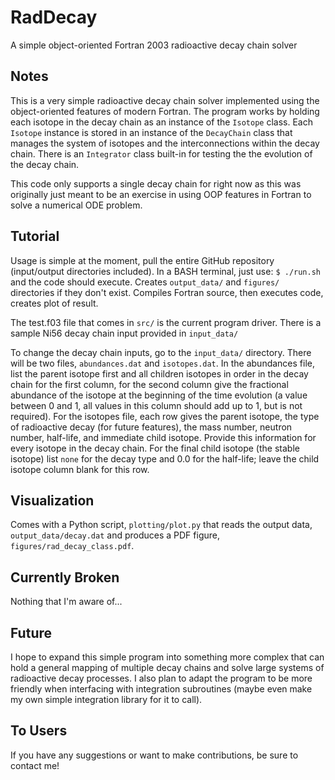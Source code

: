 # RadDecay
A simple object-oriented Fortran 2003 radioactive decay chain solver


## Notes

This is a very simple radioactive decay chain solver implemented using the object-oriented features of modern Fortran. The program works by holding each isotope in the decay chain as an instance of the `Isotope` class. Each `Isotope` instance is stored in an instance of the `DecayChain` class that manages the system of isotopes and the interconnections within the decay chain. There is an `Integrator` class built-in for testing the the evolution of the decay chain.

This code only supports a single decay chain for right now as this was originally just meant to be an exercise in using OOP features in Fortran to solve a numerical ODE problem.

## Tutorial

Usage is simple at the moment, pull the entire GitHub repository (input/output directories included). In a BASH terminal, just use:
`$ ./run.sh`
and the code should execute. Creates `output_data/` and `figures/` directories if they don't exist. Compiles Fortran source, then executes code, creates plot of result.

The test.f03 file that comes in `src/` is the current program driver. There is a sample Ni56 decay chain input provided in `input_data/`

To change the decay chain inputs, go to the `input_data/` directory. There will be two files, `abundances.dat` and `isotopes.dat`. In the abundances file, list the parent isotope first and all children isotopes in order in the decay chain for the first column, for the second column give the fractional abundance of the isotope at the beginning of the time evolution (a value between 0 and 1, all values in this column should add up to 1, but is not required). For the isotopes file, each row gives the parent isotope, the type of radioactive decay (for future features), the mass number, neutron number, half-life, and immediate child isotope. Provide this information for every isotope in the decay chain. For the final child isotope (the stable isotope) list `none` for the decay type and 0.0 for the half-life; leave the child isotope column blank for this row.

## Visualization

Comes with a Python script, `plotting/plot.py` that reads the output data, `output_data/decay.dat` and produces a PDF figure, `figures/rad_decay_class.pdf`.

## Currently Broken

Nothing that I'm aware of...

## Future

I hope to expand this simple program into something more complex that can hold a general mapping of multiple decay chains and solve large systems of radioactive decay processes. I also plan to adapt the program to be more friendly when interfacing with integration subroutines (maybe even make my own simple integration library for it to call).

## To Users

If you have any suggestions or want to make contributions, be sure to contact me!
